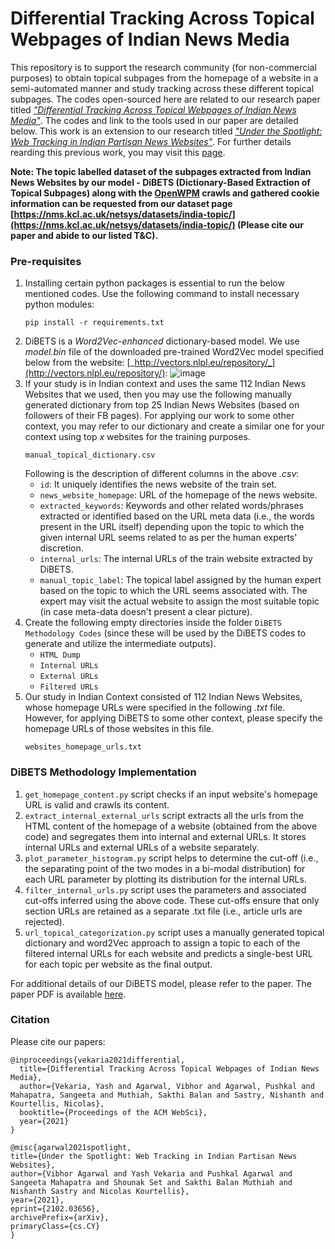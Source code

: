 # Differential Tracking Across Topical Webpages of Indian News Media

This repository is to support the research community (for non-commercial purposes) to obtain topical subpages from the homepage of a website in a semi-automated manner and study tracking across these different topical subpages. The codes open-sourced here are related to our research paper titled [_"Differential Tracking Across Topical Webpages of Indian News Media"_](https://nms.kcl.ac.uk/netsys/datasets/india-topic/). The codes and link to the tools used in our paper are detailed below. This work is an extension to our research titled [_"Under the Spotlight: Web Tracking in Indian Partisan News Websites"_](https://arxiv.org/pdf/2102.03656.pdf). For further details rearding this previous work, you may visit this [page](https://nms.kcl.ac.uk/netsys/datasets/india-tracking/).


**Note: The topic labelled dataset of the subpages extracted from Indian News Websites by our model - DiBETS (Dictionary-Based Extraction of Topical Subpages) along with the [OpenWPM](https://github.com/mozilla/OpenWPM) crawls and gathered cookie information can be requested from our dataset page [https://nms.kcl.ac.uk/netsys/datasets/india-topic/](https://nms.kcl.ac.uk/netsys/datasets/india-topic/) (Please cite our paper and abide to our listed T&C).**


### Pre-requisites
1. Installing certain python packages is essential to run the below mentioned codes. Use the following command to install necessary python modules:
   ```
   pip install -r requirements.txt
   ```
2. DiBETS is a _Word2Vec-enhanced_ dictionary-based model. We use _model.bin_ file of the downloaded pre-trained Word2Vec model specified below from the website: [_http://vectors.nlpl.eu/repository/_](http://vectors.nlpl.eu/repository/):
   ![image](https://user-images.githubusercontent.com/30694521/115953533-aebf6680-a509-11eb-9ada-b9d2a4f23f75.png)
3. If your study is in Indian context and uses the same 112 Indian News Websites that we used, then you may use the following manually generated dictionary from top 25 Indian News Websites (based on followers of their FB pages). For applying our work to some other context, you may refer to our dictionary and create a similar one for your context using top _x_ websites for the training purposes.
   ```
   manual_topical_dictionary.csv
   ```
   Following is the description of different columns in the above _.csv_:
   - `id`: It uniquely identifies the news website of the train set.
   - `news_website_homepage`: URL of the homepage of the news website.
   - `extracted_keywords`: Keywords and other related words/phrases extracted or identified based on the URL meta data (i.e., the words present in the URL itself) depending upon the topic to which the given internal URL seems related to as per the human experts' discretion.
   - `internal_urls`: The internal URLs of the train website extracted by DiBETS.
   - `manual_topic_label`: The topical label assigned by the human expert based on the topic to which the URL seems associated with. The expert may visit the actual website to assign the most suitable topic (in case meta-data doesn't present a clear picture).
4. Create the following empty directories inside the folder `DiBETS Methodology Codes` (since these will be used by the DiBETS codes to generate and utilize the intermediate outputs).
   * `HTML Dump`
   * `Internal URLs`
   * `External URLs`
   * `Filtered URLs`
5. Our study in Indian Context consisted of 112 Indian News Websites, whose homepage URLs were specified in the following _.txt_ file. However, for applying DiBETS to some other context, please specify the homepage URLs of those websites in this file.
   ```
   websites_homepage_urls.txt
   ```
   
   
### DiBETS Methodology Implementation
1. `get_homepage_content.py` script checks if an input website's homepage URL is valid and crawls its content.
2. `extract_internal_external_urls` script extracts all the urls from the HTML content of the homepage of a website (obtained from the above code) and segregates them into internal and external URLs. It stores internal URLs and external URLs of a website separately.
3. `plot_parameter_histogram.py` script helps to determine the cut-off (i.e., the separating point of the two modes in a bi-modal distribution) for each URL parameter by plotting its distribution for the internal URLs.
4. `filter_internal_urls.py` script uses the parameters and associated cut-offs inferred using the above code. These cut-offs ensure that only section URLs are retained as a separate .txt file (i.e., article urls are rejected).
5. `url_topical_categorization.py` script uses a manually generated topical dictionary and word2Vec approach to assign a topic to each of the filtered internal URLs for each website and predicts a single-best URL for each topic per website as the final output.

For additional details of our DiBETS model, please refer to the paper. The paper PDF is available [here](https://arxiv.org/pdf/2103.04442.pdf).

### Citation
Please cite our papers:
```
@inproceedings{vekaria2021differential,
  title={Differential Tracking Across Topical Webpages of Indian News Media},
  author={Vekaria, Yash and Agarwal, Vibhor and Agarwal, Pushkal and Mahapatra, Sangeeta and Muthiah, Sakthi Balan and Sastry, Nishanth and Kourtellis, Nicolas},
  booktitle={Proceedings of the ACM WebSci},
  year={2021}
}
```
```
@misc{agarwal2021spotlight,
title={Under the Spotlight: Web Tracking in Indian Partisan News Websites}, 
author={Vibhor Agarwal and Yash Vekaria and Pushkal Agarwal and Sangeeta Mahapatra and Shounak Set and Sakthi Balan Muthiah and Nishanth Sastry and Nicolas Kourtellis},
year={2021},
eprint={2102.03656},
archivePrefix={arXiv},
primaryClass={cs.CY}
}
```
